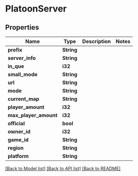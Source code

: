 # PlatoonServer

## Properties

Name | Type | Description | Notes
------------ | ------------- | ------------- | -------------
**prefix** | **String** |  | 
**server_info** | **String** |  | 
**in_que** | **i32** |  | 
**small_mode** | **String** |  | 
**url** | **String** |  | 
**mode** | **String** |  | 
**current_map** | **String** |  | 
**player_amount** | **i32** |  | 
**max_player_amount** | **i32** |  | 
**official** | **bool** |  | 
**owner_id** | **i32** |  | 
**game_id** | **String** |  | 
**region** | **String** |  | 
**platform** | **String** |  | 

[[Back to Model list]](../README.md#documentation-for-models) [[Back to API list]](../README.md#documentation-for-api-endpoints) [[Back to README]](../README.md)


